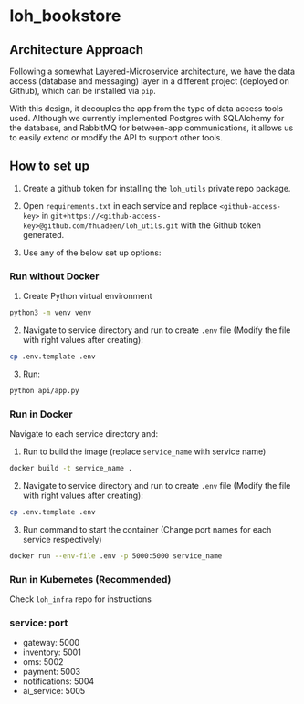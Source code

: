 # loh_bookstore

## Architecture Approach
Following a somewhat Layered-Microservice architecture, we have the data access (database and messaging) layer in a different project (deployed on Github), which can be installed via `pip`.

With this design, it decouples the app from the type of data access tools used. Although we currently implemented Postgres with SQLAlchemy for the database, and RabbitMQ for between-app communications, it allows us to easily extend or modify the API to support other tools.

## How to set up
1. Create a github token for installing the `loh_utils` private repo package.

2. Open `requirements.txt` in each service and replace `<github-access-key>` in `git+https://<github-access-key>@github.com/fhuadeen/loh_utils.git` with the Github token generated.

3. Use any of the below set up options:
### Run without Docker
1. Create Python virtual environment
```bash
python3 -m venv venv
```
2. Navigate to service directory and run to create `.env` file (Modify the file with right values after creating):
```bash
cp .env.template .env
```

3. Run:
```bash
python api/app.py
```

### Run in Docker
Navigate to each service directory and:
1. Run to build the image (replace `service_name` with service name)
```bash
docker build -t service_name .
```
2. Navigate to service directory and run to create `.env` file (Modify the file with right values after creating):
```bash
cp .env.template .env
```

3. Run command to start the container (Change port names for each service respectively)
```bash
docker run --env-file .env -p 5000:5000 service_name
```

### Run in Kubernetes (Recommended)
Check `loh_infra` repo for instructions

### service: port
- gateway: 5000
- inventory: 5001
- oms: 5002
- payment: 5003
- notifications: 5004
- ai_service: 5005
